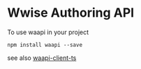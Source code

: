 # Wwise Authoring API

To use waapi in your project

`npm install waapi --save`

see also [waapi-client-ts](https://www.npmjs.com/package/waapi-client-ts)

